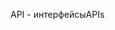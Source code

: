 <span data-ttu-id="4cdce-101">API - интерфейсы</span><span class="sxs-lookup"><span data-stu-id="4cdce-101">APIs</span></span>
